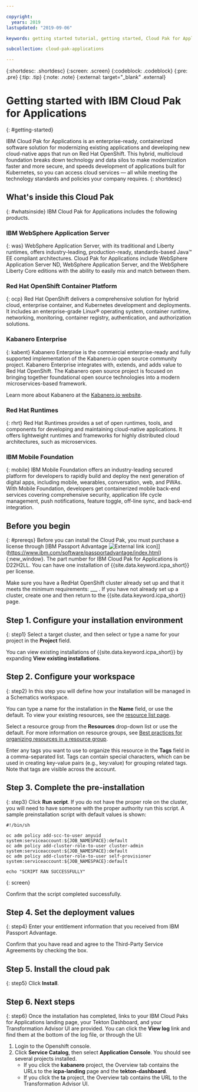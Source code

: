 ```yaml
---

copyright:
  years: 2019
lastupdated: "2019-09-06"

keywords: getting started tutorial, getting started, Cloud Pak for Applications, Kabanero

subcollection: cloud-pak-applications

---
```


{:shortdesc: .shortdesc}
{:screen: .screen}
{:codeblock: .codeblock}
{:pre: .pre}
{:tip: .tip}
{:note: .note}
{:external: target="_blank" .external}


<!-- Please delete content examples and coding that you are not using for your service. -->

# Getting started with IBM Cloud Pak for Applications
{: #getting-started}

<!-- The title of your H1 should be Getting started with _cloud-pak_, where _cloud-pak_ is the
non-trademarked short version conref. Include getting started and variations of your cloud pak
name and function in the `meta keywords` values. See the example keywords above. -->

<!-- Short description: REQUIRED
The short description section should include one to two sentences describing why a user would want to use this Cloud Pak.
Briefly mention what the user's learning goal is and include the following SEO keywords in the title and/or the short description: IBM Cloud, CloudPakName. Be sure to use conversational style. For more details, see the guidance on conversational style in the Carbon Design System at http://www.carbondesignsystem.com/guidelines/content/general.

Example: -->

IBM Cloud Pak for Applications is an enterprise-ready, containerized software solution for modernizing existing applications and developing new cloud-native apps that run on Red Hat OpenShift. This hybrid, multicloud foundation breaks down technology and data silos to make modernization faster and more secure, and speeds development of applications built for Kubernetes, so you can access cloud services — all while meeting the technology standards and policies your company requires.
{: shortdesc}

<!-- Component section: REQUIRED
The component section includes a list of the offerings included in the Cloud Pak. Also include where a user can find more information on each offering.

Example: -->

## What's inside this Cloud Pak
{: #whatsinside}
IBM Cloud Pak for Applications includes the following products.

### IBM WebSphere Application Server
{: was}
WebSphere Application Server, with its traditional and Liberty runtimes, offers industry-leading, production-ready, standards-based Java™ EE compliant architectures. Cloud Pak for Applications include WebSphere Application Server ND, WebSphere Application Server, and the WebSphere Liberty Core editions with the ability to easily mix and match between them.

### Red Hat OpenShift Container Platform
{: ocp}
Red Hat OpenShift delivers a comprehensive solution for hybrid cloud, enterprise container, and Kubernetes development and deployments. It includes an enterprise-grade Linux® operating system, container runtime, networking, monitoring, container registry, authentication, and authorization solutions.

### Kabanero Enterprise
{: kabent}
Kabanero Enterprise is the commercial enterprise-ready and fully supported implementation of the Kabanero.io open source community project. Kabanero Enterprise integrates with, extends, and adds value to Red Hat OpenShift.  The Kabanero open source project is focused on bringing together foundational open source technologies into a modern microservices-based framework.

Learn more about Kabanero at the [Kabanero.io website](https://kabanero.io).

### Red Hat Runtimes
{: rhrt}
Red Hat Runtimes provides a set of open runtimes, tools, and components for developing and maintaining cloud-native applications. It offers lightweight runtimes and frameworks for highly distributed cloud architectures, such as microservices.

### IBM Mobile Foundation
{: mobile}
IBM Mobile Foundation offers an industry-leading secured platform for developers to rapidly build and deploy the next generation of digital apps, including mobile, wearables, conversation, web, and PWAs. With Mobile Foundation, developers get containerized mobile back-end services covering comprehensive security, application life cycle management, push notifications, feature toggle, off-line sync, and back-end integration.


<!-- Task section: REQUIRED
The task section includes steps to get the Cloud Pak installed through IBM Cloud and next initial steps to get up and running.
- DO include the basic, most-common-use scenario steps to use the Cloud Pak.
- DO NOT repeat the UI from IBM Cloud catalog details page; instead, reference the pages or sections.
-->

<!-- Include a prerequisites paragraph for any prerequisites to be met. For example: REQUIRED -->
## Before you begin
{: #prereqs}
Before you can install the Cloud Pak, you must purchase a license through
[IBM Passport Advantage  ![External link icon](../../icons/launch-glyph.svg "External link icon")]](https://www.ibm.com/software/passportadvantage/index.html){:new_window}.
The part number for IBM Cloud Pak for Applications is D22H2LL.  You can have one installation of {{site.data.keyword.icpa_short}} per license.

Make sure you have a RedHat OpenShift cluster already set up and that it meets the minimum requirements: ___ . If you have not already set up a cluster, create one and then return to the {{site.data.keyword.icpa_short}} page.

## Step 1. Configure your installation environment
{: step1}
Select a target cluster, and then select or type a name for your project in the **Project** field.

You can view existing installations of {{site.data.keyword.icpa_short}} by expanding **View existing installations**.

## Step 2. Configure your workspace
{: step2}
In this step you will define how your installation will be managed in a Schematics workspace.

You can type a name for the installation in the **Name** field, or use the default.  To view your existing resources,
see the [resource list page](https://test.cloud.ibm.com/resources).

Select a resource group from the **Resources** drop-down list or use the default.  For more information on resource
groups, see [Best practices for organizing resources in a resource group](https://test.cloud.ibm.com/docs/resources?topic=resources-bp_resourcegroups#bp_resourcegroups).

Enter any tags you want to use to organize this resource in the **Tags** field in a comma-separated list.  Tags can
contain special characters, which can be used in creating key-value pairs (e.g., key:value) for grouping related tags.  
Note that tags are visible across the account.

## Step 3. Complete the pre-installation
{: step3}
Click **Run script**.  If you do not have the proper role on the cluster, you will need to have someone with the proper
authority run this script.  A sample preinstallation script with default values is shown:
```
#!/bin/sh

oc adm policy add-scc-to-user anyuid system:serviceaccount:${JOB_NAMESPACE}:default
oc adm policy add-cluster-role-to-user cluster-admin system:serviceaccount:${JOB_NAMESPACE}:default
oc adm policy add-cluster-role-to-user self-provisioner system:serviceaccount:${JOB_NAMESPACE}:default

echo "SCRIPT RAN SUCCESSFULLY"
```
{: screen}

Confirm that the script completed successfully.

## Step 4. Set the deployment values
{: step4}
Enter your entitlement information that you received from IBM Passport Advantage.

Confirm that you have read and agree to the Third-Party Service Agreements by checking the box.

## Step 5. Install the cloud pak
{: step5}
Click **Install**.

## Step 6. Next steps
{: step6}
Once the installation has completed, links to your IBM Cloud Paks for Applications landing page, your Tekton Dashboard, and your Transformation Advisor UI are provided.  You can click the **View log** link and find them at the bottom of the log file, or through the UI:

1. Login to the Openshift console.
1. Click **Service Catalog**, then select **Application Console**.  You should see several projects installed.
   - If you click the **kabanero** project, the Overview tab contains the URLs to the **icpa-landing** page and the **tekton-dashboard**.
   - If you click the **ta** project, the Overview tab contains the URL to the Transformation Advisor UI.


<!-- For code examples:
- use three backticks ahead of and after the example (```)
- For copyable code snippet, multi-line, include {: codeblock} following the last set of backticks. A copy button will display in framework in output.
- For copyable command, single line, include {: pre} following the last set of backticks. When displayed, it will show "$" at the beginning of the command example and a copy button, but the copy button will include just the command example.
- For non-copyable output snippet, include {: screen} following the last set of backticks.
 -->

<!--
	```
	Copyable example for this step.
	This example might be multiline code
	to copy into a file.
	When displayed in the doc framework,
	it will have a copy button on the right.
	The user can click to copy the example
	so they can paste it into their code editor.
	```
	{: codeblock}

	```
	This is a bunch of output from
		a command or program I ran
			and it can run lots of lines
			and the doc framework will show it as
			output with no copy button.
	```
	{: screen}


## Next steps -->

<!-- Add the topic to your `toc` file:


{:navgroup: .navgroup}
{:topicgroup: .topicgroup}

{: .toc subcollection="<Folder_name>" audience="<category>" href="/docs/<folder_name>?topic=<subcollection>getting-started"}
<Cloud Pak Name>

    {: .navgroup id="learn"}
    getting-started.md

    {: .topicgroup}
    Related links
        [Link text](link URL)
    {: .navgroup-end}

    {: .navgroup id="reference"}
    Reference
    [Link text](link URL)
    {: .navgroup-end}
-->
